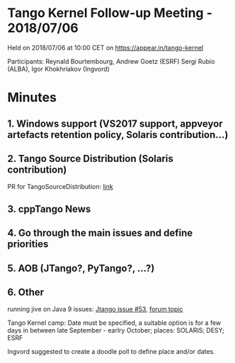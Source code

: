 # Tango Kernel Follow-up Meeting - 2018/07/06

Held on 2018/07/06 at 10:00 CET on https://appear.in/tango-kernel

Participants: Reynald Bourtembourg, Andrew Goetz (ESRF) 
              Sergi Rubio (ALBA), Igor Khokhriakov (Ingvord)

# Minutes
## 1. Windows support (VS2017 support, appveyor artefacts retention policy, Solaris contribution...)


## 2. Tango Source Distribution (Solaris contribution)

PR for TangoSourceDistribution: [link](https://github.com/tango-controls/TangoSourceDistribution/pull/8)

## 3. cppTango News


## 4. Go through the main issues and define priorities


## 5. AOB (JTango?, PyTango?, ...?)

## 6. Other

running jive on Java 9 issues: [Jtango issue #53](https://github.com/tango-controls/JTango/issues/53), [forum topic](http://www.tango-controls.org/community/forum/c/general/installation/installing-jive-on-debian-stretch/?page=1#post-3454)

Tango Kernel camp: Date must be specified, a suitable option is for a few days in between late September - earlry October; places: SOLARIS; DESY; ESRF

Ingvord suggested to create a doodle poll to define place and/or dates.


